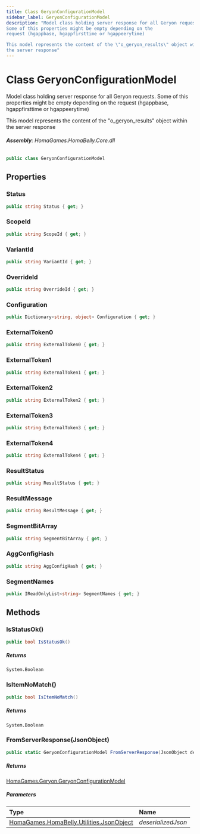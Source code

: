 ```yaml
---
title: Class GeryonConfigurationModel
sidebar_label: GeryonConfigurationModel
description: "Model class holding server response for all Geryon requests.
Some of this properties might be empty depending on the
request (hgappbase, hgappfirsttime or hgappeerytime)

This model represents the content of the \"o_geryon_results\" object within
the server response"
---
```

# Class GeryonConfigurationModel
Model class holding server response for all Geryon requests.
Some of this properties might be empty depending on the
request (hgappbase, hgappfirsttime or hgappeerytime)

This model represents the content of the "o_geryon_results" object within
the server response

###### **Assembly**: HomaGames.HomaBelly.Core.dll

```csharp title="Declaration"
public class GeryonConfigurationModel
```
## Properties
### Status


```csharp title="Declaration"
public string Status { get; }
```
### ScopeId


```csharp title="Declaration"
public string ScopeId { get; }
```
### VariantId


```csharp title="Declaration"
public string VariantId { get; }
```
### OverrideId


```csharp title="Declaration"
public string OverrideId { get; }
```
### Configuration


```csharp title="Declaration"
public Dictionary<string, object> Configuration { get; }
```
### ExternalToken0


```csharp title="Declaration"
public string ExternalToken0 { get; }
```
### ExternalToken1


```csharp title="Declaration"
public string ExternalToken1 { get; }
```
### ExternalToken2


```csharp title="Declaration"
public string ExternalToken2 { get; }
```
### ExternalToken3


```csharp title="Declaration"
public string ExternalToken3 { get; }
```
### ExternalToken4


```csharp title="Declaration"
public string ExternalToken4 { get; }
```
### ResultStatus


```csharp title="Declaration"
public string ResultStatus { get; }
```
### ResultMessage


```csharp title="Declaration"
public string ResultMessage { get; }
```
### SegmentBitArray


```csharp title="Declaration"
public string SegmentBitArray { get; }
```
### AggConfigHash


```csharp title="Declaration"
public string AggConfigHash { get; }
```
### SegmentNames


```csharp title="Declaration"
public IReadOnlyList<string> SegmentNames { get; }
```
## Methods
### IsStatusOk()


```csharp title="Declaration"
public bool IsStatusOk()
```

##### Returns

`System.Boolean`
### IsItemNoMatch()


```csharp title="Declaration"
public bool IsItemNoMatch()
```

##### Returns

`System.Boolean`
### FromServerResponse(JsonObject)


```csharp title="Declaration"
public static GeryonConfigurationModel FromServerResponse(JsonObject deserializedJson)
```

##### Returns

[HomaGames.Geryon.GeryonConfigurationModel](../HomaGames.Geryon/GeryonConfigurationModel)

##### Parameters

| Type | Name |
|:--- |:--- |
| [HomaGames.HomaBelly.Utilities.JsonObject](../HomaGames.HomaBelly.Utilities/JsonObject) | *deserializedJson* |

